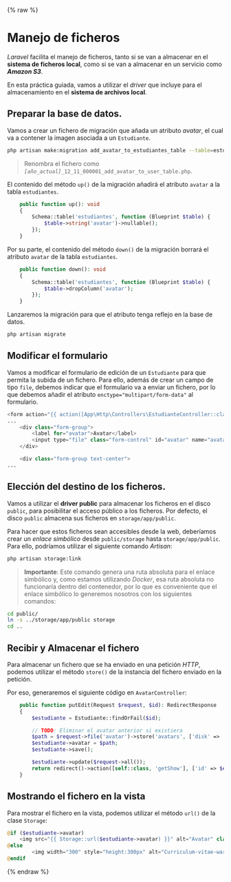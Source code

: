 {% raw %}
# Manejo de ficheros

_Laravel_ facilita el manejo de ficheros, tanto si se van a almacenar en el **sistema de ficheros local**, como si se van a almacenar en un servicio como _**Amazon S3**_.

En esta práctica guiada, vamos a utilizar el _driver_ que incluye para el almacenamiento en el **sistema de archivos local**.

## Preparar la base de datos.

Vamos a crear un fichero de migración que añada un atributo _avatar_, el cual va a contener la imagen asociada a un `Estudiante`.

```bash
php artisan make:migration add_avatar_to_estudiantes_table --table=estudiantes
```

> Renombra el fichero como _`[año_actual]`_`_12_11_000001_add_avatar_to_user_table.php`.

El contenido del método  `up()` de la migración añadirá el atributo `avatar` a la tabla  `estudiantes`.

```php
    public function up(): void
    {
        Schema::table('estudiantes', function (Blueprint $table) {
            $table->string('avatar')->nullable();
        });
    }
```

Por su parte, el contenido del método  `down()` de la migración borrará el atributo `avatar` de la tabla `estudiantes`.

```php
    public function down(): void
    {
        Schema::table('estudiantes', function (Blueprint $table) {
            $table->dropColumn('avatar');
        });
    }
```

Lanzaremos la migración para que el atributo tenga reflejo en la base de datos.

```bash
php artisan migrate
```

## Modificar el formulario

Vamos a modificar el formulario de edición de un `Estudiante` para que permita la subida de un fichero. Para ello, además de crear un campo de tipo `file`, debemos indicar que el formulario va a enviar un fichero, por lo que debemos añadir el atributo `enctype="multipart/form-data"` al formulario.

```php
<form action="{{ action([App\Http\Controllers\EstudianteController::class, 'putEdit'], ['id' => $estudiante->id]) }}" method="POST" enctype="multipart/form-data">
...
    <div class="form-group">
        <label for="avatar">Avatar</label>
        <input type="file" class="form-control" id="avatar" name="avatar" placeholder="Avatar">
    </div>

    <div class="form-group text-center">
...
```

## Elección del destino de los ficheros.

Vamos a utilizar el **driver public** para almacenar los ficheros en el disco `public`, para posibilitar el acceso público a los ficheros. Por defecto, el disco `public` almacena sus ficheros en `storage/app/public`.

Para hacer que estos ficheros sean accesibles desde la web, deberíamos crear un _enlace simbólico_ desde `public/storage` hasta `storage/app/public`. Para ello, podríamos utilizar el siguiente comando _Artisan_:

```bash
php artisan storage:link
```

> **Importante**: Este comando genera una ruta absoluta para el enlace simbólico y, como estamos utilizando _Docker_, esa ruta absoluta no funcionaría dentro del contenedor, por lo que es conveniente que el enlace simbólico lo generemos nosotros con los siguientes comandos:

```bash
cd public/
ln -s ../storage/app/public storage
cd ..
```

## Recibir y Almacenar el fichero

Para almacenar un fichero que se ha enviado en una petición _HTTP_, podemos utilizar el método `store()` de la instancia del fichero enviado en la petición.

Por eso, generaremos el siguiente código en `AvatarController`:

```php
    public function putEdit(Request $request, $id): RedirectResponse
    {
        $estudiante = Estudiante::findOrFail($id);

        // TODO: Eliminar el avatar anterior si existiera
        $path = $request->file('avatar')->store('avatars', ['disk' => 'public']);
        $estudiante->avatar = $path;
        $estudiante->save();

        $estudiante->update($request->all());
        return redirect()->action([self::class, 'getShow'], ['id' => $estudiante->id]);
    }

```

## Mostrando el fichero en la vista

Para mostrar el fichero en la vista, podemos utilizar el método `url()` de la clase `Storage`:

```php
@if ($estudiante->avatar)
    <img src="{{ Storage::url($estudiante->avatar) }}" alt="Avatar" class="img-thumbnail">
@else
        <img width="300" style="height:300px" alt="Curriculum-vitae-warning-icon" src="https://upload.wikimedia.org/wikipedia/commons/thumb/9/9f/Curriculum-vitae-warning-icon.svg/256px-Curriculum-vitae-warning-icon.svg.png">
@endif
```
{% endraw %}
